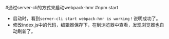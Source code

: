 #通过server-cli的方式来启动webpack-hmr
#npm start
* 启动时，看到`server-cli start webpack-hmr is working！`说明成功了。
* 修改index.js中的代码，编辑器保存下，在到浏览器中查看，发现浏览器也自动刷新了。
